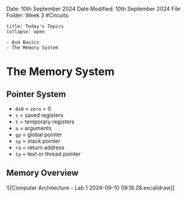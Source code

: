 Date: 10th September 2024
Date Modified: 10th September 2024
File Folder: Week 3
#Circuits

```ad-abstract
title: Today's Topics
collapse: open

- Asm Basics
- The Memory System

```

# The Memory System

## Pointer System

- `0x0` = `zero` = 0
- `s` = saved registers
- `t` = temporary registers
- `a` = arguments
- `gp` = global pointer
- `sp` = stack pointer
- `ra` = return address
- `tp` = text or thread pointer

## Memory Overview

![[Computer Architecture - Lab 1 2024-09-10 09.18.28.excalidraw]]
